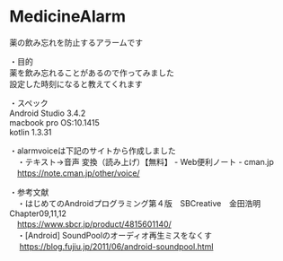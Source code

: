 # MedicineAlarm
薬の飲み忘れを防止するアラームです

・目的  
薬を飲み忘れることがあるので作ってみました  
設定した時刻になると教えてくれます

・スペック  
Android Studio 3.4.2  
macbook pro OS:10.1415  
kotlin 1.3.31  

・alarmvoiceは下記のサイトから作成しました  
　・テキスト→音声 変換（読み上げ）【無料】 - Web便利ノート - cman.jp  
  　https://note.cman.jp/other/voice/  

・参考文献  
　・はじめてのAndroidプログラミング第４版　SBCreative　金田浩明 Chapter09,11,12  
  　https://www.sbcr.jp/product/4815601140/  
　・[Android] SoundPoolのオーディオ再生ミスをなくす  
 　 https://blog.fujiu.jp/2011/06/android-soundpool.html  
